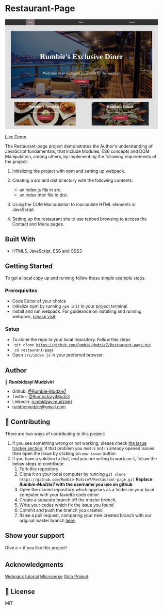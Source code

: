 # Restaurant-Page

![Screenshot](src/images/restaurant-shot.png)

[Live Demo](https://rawcdn.githack.com/Rumbie-Mudzie7/Restaurant-page/614082065e8c9485307b72af2400fd897e0908aa/dist/index.html)

The Restaurant-page project demonstrates the Author's understanding of JavaScript fundamentals, that include Modules, ES6 concepts and DOM Manipulation, among others, by implementing the following requirements of the project:

1. Initializing the project with npm and setting up webpack.

2. Creating a src and dist directory with the following contents:
    - an index.js file in src.
    - an index.html file in dist. 

3. Using the DOM Manipulation to manipulate HTML elements in JavaScript.

4. Setting up the restaurant site to use tabbed browsing to access the Contact and Menu pages.



## Built With

- HTML5, JavaScript, ES6 and CSS3


## Getting Started

To get a local copy up and running follow these simple example steps.

### Prerequisites

- Code Editor of your choice
- Initialize npm by running `npm init` in your project terminal.
- Install and run webpack. For guideance on installing and running webpack, [ please visit](https://actualize.teachable.com/courses/347362/lectures/5396444)


### Setup

- To clone the repo to your local repository. Follow this steps
- <code> git clone https://github.com/Rumbie-Mudzie7/Restaurant-page.git</code>
- <code> cd restaurant-page</code>
- Open `src/index.js` in your preferred browser.


## Author

:bust_in_silhouette: **Rumbidzayi Mudziviri**
- Github: [@Rumbie-Mudzie7](https://github.com/Rumbie-Mudzie7)
- Twitter: [@RumbidzayiMudz3](https://twitter.com/RumbidzayiMudz3)
- Linkedin: [rumbidzayimudziviri](https://www.linkedin.com/in/rumbidzayi-mudziviri)
- rumbiemudzie@gmail.com

## :handshake: Contributing

There are two ways of contributing to this project:
1.  If you see something wrong or not working, please check [the issue tracker section](https://github.com/Rumbie-Mudzie7/Restaurant-page/issues), if that problem you met is not in already opened issues then open the issue by clicking on `new issue` button.
2.  If you have a solution to that, and you are willing to work on it, follow the below steps to contribute:
    1.  Fork this repository
    1.  Clone it on your local computer by running `git clone https://github.com/Rumbie-Mudzie7/Restaurant-page.git` __Replace *Rumbie-Mudzie7* with the username you use on github__
    1.  Open the cloned repository which appears as a folder on your local computer with your favorite code editor
    1.  Create a separate branch off the *master branch*,
    1.  Write your codes which fix the issue you found
    1.  Commit and push the branch you created
    1.  Raise a pull request, comparing your new created branch with our original master branch [here](https://github.com/Rumbie-Mudzie7/Restaurant-page)



## Show your support

Give a :star:️ if you like this project!

## Acknowledgments
[Webpack tutorial](https://actualize.teachable.com/courses/347362/lectures/5396444)
[Microverse](https://www.microverse.org)
[Odin Project](https://https://www.theodinproject.com/courses/javascript/lessons/restaurant-page)

## :memo: License

MIT
